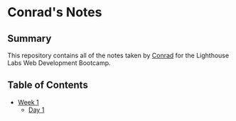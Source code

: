 # Conrad's Notes

## Summary 

This repository contains all of the notes taken by [Conrad](https://github.com/WenConrad) for the Lighthouse Labs Web Development Bootcamp.

## Table of Contents

* [Week 1](/Week_1)
  * [Day 1](/Week_1/Day_1)
